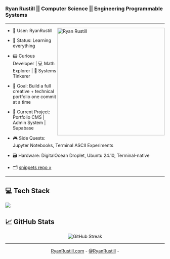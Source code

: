 
### Ryan Rustill || Computer Science || Engineering Programmable Systems

---
<img align="right" alt="Ryan Rustill" min-width="300px" max-width="200px" width="340px" src="https://pbs.twimg.com/media/GtalxnqXAAAM-7d?format=jpg&name=medium" />

<!-- About me -->

- 🧠 User: RyanRustill
- 🧩 Status: Learning everything
- 📟 Curious Developer | 💻 Math Explorer | 🧬 Systems Tinkerer  
- 🎯 Goal: Build a full creative + technical portfolio one commit at a time  

- 🔧  Current Project: Portfolio CMS | Admin System | Supabase
- 🎮  Side Quests: Jupyter Notebooks, Terminal ASCII Experiments
- 🗃️  Hardware: DigitalOcean Droplet, Ubuntu 24.10, Terminal-native

- 🗂️ [snippets repo »](https://github.com/RyanRustill/snippets)
---


<!-- Tech Stack -->

## 💻 Tech Stack

<p align="left">
  <a href="https://skillicons.dev">
    <img src="https://skillicons.dev/icons?i=c,python,ts,js,react,tailwind,css,html,postgres,ubuntu" />
  </a>
</p>

<!-- GitHub Stats -->
<h2 align="left">
📈 GitHub Stats
</h2>

<div align="center">
  <img src="https://streak-stats.demolab.com?user=RyanRustill&theme=taiga" alt="GitHub Streak" />

---

<p align="center">
  <a href="https://www.RyanRustill.com">RyanRustill.com</a> -
  <a href="https://www.x.com/RyanRustill">@RyanRustill</a> - 
</p>
